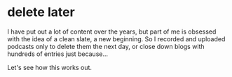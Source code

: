 # delete later

I have put out a lot of content over the years, but part of me is obsessed with the idea of a clean slate, a new beginning. So I recorded and uploaded podcasts only to delete them the next day, or close down blogs with hundreds of entries just because...

Let's see how this works out.
